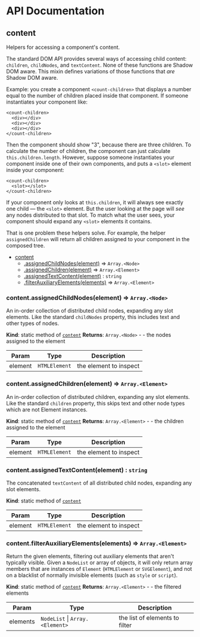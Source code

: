 # API Documentation
<a name="module_content"></a>

## content
Helpers for accessing a component's content.

The standard DOM API provides several ways of accessing child content:
`children`, `childNodes`, and `textContent`. None of these functions are
Shadow DOM aware. This mixin defines variations of those functions that
*are* Shadow DOM aware.

Example: you create a component `<count-children>` that displays a number
equal to the number of children placed inside that component. If someone
instantiates your component like:

    <count-children>
      <div></div>
      <div></div>
      <div></div>
    </count-children>

Then the component should show "3", because there are three children. To
calculate the number of children, the component can just calculate
`this.children.length`. However, suppose someone instantiates your
component inside one of their own components, and puts a `<slot>` element
inside your component:

    <count-children>
      <slot></slot>
    </count-children>

If your component only looks at `this.children`, it will always see exactly
one child — the `<slot>` element. But the user looking at the page will
*see* any nodes distributed to that slot. To match what the user sees, your
component should expand any `<slot>` elements it contains.

That is one problem these helpers solve. For example, the helper
`assignedChildren` will return all children assigned to your component in
the composed tree.


* [content](#module_content)
    * [.assignedChildNodes(element)](#module_content.assignedChildNodes) ⇒ <code>Array.&lt;Node&gt;</code>
    * [.assignedChildren(element)](#module_content.assignedChildren) ⇒ <code>Array.&lt;Element&gt;</code>
    * [.assignedTextContent(element)](#module_content.assignedTextContent) : <code>string</code>
    * [.filterAuxiliaryElements(elements)](#module_content.filterAuxiliaryElements) ⇒ <code>Array.&lt;Element&gt;</code>

<a name="module_content.assignedChildNodes"></a>

### content.assignedChildNodes(element) ⇒ <code>Array.&lt;Node&gt;</code>
An in-order collection of distributed child nodes, expanding any slot
elements. Like the standard `childNodes` property, this includes text and
other types of nodes.

  **Kind**: static method of <code>[content](#module_content)</code>
**Returns**: <code>Array.&lt;Node&gt;</code> - - the nodes assigned to the element  

| Param | Type | Description |
| --- | --- | --- |
| element | <code>HTMLElement</code> | the element to inspect |

<a name="module_content.assignedChildren"></a>

### content.assignedChildren(element) ⇒ <code>Array.&lt;Element&gt;</code>
An in-order collection of distributed children, expanding any slot
elements. Like the standard `children` property, this skips text and other
node types which are not Element instances.

  **Kind**: static method of <code>[content](#module_content)</code>
**Returns**: <code>Array.&lt;Element&gt;</code> - - the children assigned to the element  

| Param | Type | Description |
| --- | --- | --- |
| element | <code>HTMLElement</code> | the element to inspect |

<a name="module_content.assignedTextContent"></a>

### content.assignedTextContent(element) : <code>string</code>
The concatenated `textContent` of all distributed child nodes, expanding
any slot elements.

  **Kind**: static method of <code>[content](#module_content)</code>

| Param | Type | Description |
| --- | --- | --- |
| element | <code>HTMLElement</code> | the element to inspect |

<a name="module_content.filterAuxiliaryElements"></a>

### content.filterAuxiliaryElements(elements) ⇒ <code>Array.&lt;Element&gt;</code>
Return the given elements, filtering out auxiliary elements that aren't
typically visible. Given a `NodeList` or array of objects, it will only
return array members that are instances of `Element` (`HTMLElement` or
`SVGElement`), and not on a blacklist of normally invisible elements
(such as `style` or `script`).

  **Kind**: static method of <code>[content](#module_content)</code>
**Returns**: <code>Array.&lt;Element&gt;</code> - - the filtered elements  

| Param | Type | Description |
| --- | --- | --- |
| elements | <code>NodeList</code> &#124; <code>Array.&lt;Element&gt;</code> | the list of elements to filter |

